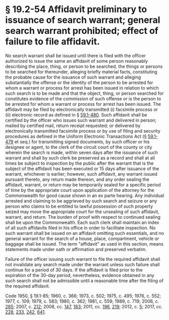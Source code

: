 # § 19.2-54 Affidavit preliminary to issuance of search warrant; general search warrant prohibited; effect of failure to file affidavit.

<p>No search warrant shall be issued until there is filed with the officer authorized to issue the same an affidavit of some person reasonably describing the place, thing, or person to be searched, the things or persons to be searched for thereunder, alleging briefly material facts, constituting the probable cause for the issuance of such warrant and alleging substantially the offense or the identity of the person to be arrested for whom a warrant or process for arrest has been issued in relation to which such search is to be made and that the object, thing, or person searched for constitutes evidence of the commission of such offense or is the person to be arrested for whom a warrant or process for arrest has been issued. The affidavit may be filed by electronically transmitted (i) facsimile process or (ii) electronic record as defined in § <a href='http://law.lis.virginia.gov/vacode/59.1-480/'>59.1-480</a>. Such affidavit shall be certified by the officer who issues such warrant and delivered in person; mailed by certified mail, return receipt requested; or delivered by electronically transmitted facsimile process or by use of filing and security procedures as defined in the Uniform Electronic Transactions Act (§ <a href='http://law.lis.virginia.gov/vacode/59.1-479/'>59.1-479</a> et seq.) for transmitting signed documents, by such officer or his designee or agent, to the clerk of the circuit court of the county or city wherein the search is made, within seven days after the issuance of such warrant and shall by such clerk be preserved as a record and shall at all times be subject to inspection by the public after the warrant that is the subject of the affidavit has been executed or 15 days after issuance of the warrant, whichever is earlier; however, such affidavit, any warrant issued pursuant thereto, any return made thereon, and any order sealing the affidavit, warrant, or return may be temporarily sealed for a specific period of time by the appropriate court upon application of the attorney for the Commonwealth for good cause shown in an ex parte hearing. Any individual arrested and claiming to be aggrieved by such search and seizure or any person who claims to be entitled to lawful possession of such property seized may move the appropriate court for the unsealing of such affidavit, warrant, and return. The burden of proof with respect to continued sealing shall be upon the Commonwealth. Each such clerk shall maintain an index of all such affidavits filed in his office in order to facilitate inspection. No such warrant shall be issued on an affidavit omitting such essentials, and no general warrant for the search of a house, place, compartment, vehicle or baggage shall be issued. The term "affidavit" as used in this section, means statements made under oath or affirmation and preserved verbatim.</p><p>Failure of the officer issuing such warrant to file the required affidavit shall not invalidate any search made under the warrant unless such failure shall continue for a period of 30 days. If the affidavit is filed prior to the expiration of the 30-day period, nevertheless, evidence obtained in any such search shall not be admissible until a reasonable time after the filing of the required affidavit.</p><p>Code 1950, § 19.1-85; 1960, c. 366; 1973, c. 502; 1975, c. 495; 1976, c. 552; 1977, c. 109; 1979, c. 583; 1980, c. 362; 1981, c. 559; 1989, c. 719; 2006, c. <a href='http://lis.virginia.gov/cgi-bin/legp604.exe?061+ful+CHAP0285'>285</a>; 2007, c. <a href='http://lis.virginia.gov/cgi-bin/legp604.exe?071+ful+CHAP0212'>212</a>; 2008, cc. <a href='http://lis.virginia.gov/cgi-bin/legp604.exe?081+ful+CHAP0147'>147</a>, <a href='http://lis.virginia.gov/cgi-bin/legp604.exe?081+ful+CHAP0183'>183</a>; 2011, cc. <a href='http://lis.virginia.gov/cgi-bin/legp604.exe?111+ful+CHAP0196'>196</a>, <a href='http://lis.virginia.gov/cgi-bin/legp604.exe?111+ful+CHAP0219'>219</a>; 2012, c. <a href='http://lis.virginia.gov/cgi-bin/legp604.exe?121+ful+CHAP0005'>5</a>; 2017, cc. <a href='http://lis.virginia.gov/cgi-bin/legp604.exe?171+ful+CHAP0228'>228</a>, <a href='http://lis.virginia.gov/cgi-bin/legp604.exe?171+ful+CHAP0233'>233</a>, <a href='http://lis.virginia.gov/cgi-bin/legp604.exe?171+ful+CHAP0242'>242</a>, <a href='http://lis.virginia.gov/cgi-bin/legp604.exe?171+ful+CHAP0641'>641</a>.</p>